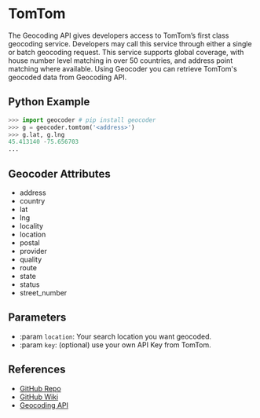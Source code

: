 # TomTom

The Geocoding API gives developers access to TomTom’s first class geocoding service. 
Developers may call this service through either a single or batch geocoding request.
This service supports global coverage, with house number level matching in over 50 countries,
and address point matching where available.
Using Geocoder you can retrieve TomTom's geocoded data from Geocoding API.

## Python Example

```python
>>> import geocoder # pip install geocoder
>>> g = geocoder.tomtom('<address>')
>>> g.lat, g.lng
45.413140 -75.656703
...
```

## Geocoder Attributes

* address
* country
* lat
* lng
* locality
* location
* postal
* provider
* quality
* route
* state
* status
* street_number

## Parameters

* :param ``location``: Your search location you want geocoded.
* :param ``key``: (optional) use your own API Key from TomTom.

## References

* [GitHub Repo](https://github.com/DenisCarriere/geocoder)
* [GitHub Wiki](https://github.com/DenisCarriere/geocoder/wiki)
* [Geocoding API](http://developer.tomtom.com/products/geocoding_api)